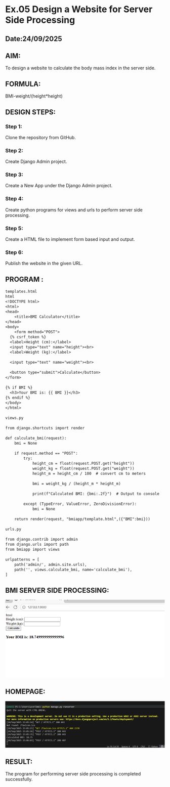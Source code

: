 # Ex.05 Design a Website for Server Side Processing
## Date:24/09/2025

## AIM:
 To design a website to calculate the body mass index in the server side. 


## FORMULA:
BMI-weight/(height*height)
## DESIGN STEPS:

### Step 1:
Clone the repository from GitHub.

### Step 2:
Create Django Admin project.

### Step 3:
Create a New App under the Django Admin project.

### Step 4:
Create python programs for views and urls to perform server side processing.

### Step 5:
Create a HTML file to implement form based input and output.

### Step 6:
Publish the website in the given URL.

## PROGRAM :
```
templates.html
html
<!DOCTYPE html>
<html>
<head>
    <title>BMI Calculator</title>
</head>
<body>
    <form method="POST">
  {% csrf_token %}
  <label>Height (cm):</label>
  <input type="text" name="height"><br>
  <label>Weight (kg):</label>

  <input type="text" name="weight"><br>

  <button type="submit">Calculate</button>
</form>

{% if BMI %}
  <h3>Your BMI is: {{ BMI }}</h3>
{% endif %}
</body>
</html>

views.py

from django.shortcuts import render

def calculate_bmi(request):
    bmi = None

    if request.method == "POST":
        try:
            height_cm = float(request.POST.get("height"))
            weight_kg = float(request.POST.get("weight"))
            height_m = height_cm / 100  # convert cm to meters
            
            bmi = weight_kg / (height_m * height_m)

            print(f"Calculated BMI: {bmi:.2f}")  # Output to console

        except (TypeError, ValueError, ZeroDivisionError):
            bmi = None

    return render(request, "bmiapp/template.html",({"BMI":bmi}))

urls.py

from django.contrib import admin
from django.urls import path
from bmiapp import views

urlpatterns = [
    path('admin/', admin.site.urls),
    path('', views.calculate_bmi, name='calculate_bmi'),
]

```
## BMI SERVER SIDE PROCESSING:
![alt text](<Screenshot 2025-09-24 150617.png>)


## HOMEPAGE:
![alt text](<Screenshot 2025-09-24 150659 copy.png>)


## RESULT:
The program for performing server side processing is completed successfully.
